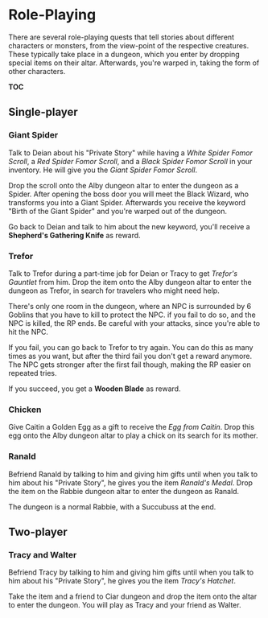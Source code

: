 Role-Playing
=============================================================================

There are several role-playing quests that tell stories about different
characters or monsters, from the view-point of the respective creatures.
These typically take place in a dungeon, which you enter by dropping
special items on their altar. Afterwards, you're warped in, taking the
form of other characters.

__TOC__

Single-player
-----------------------------------------------------------------------------

### Giant Spider

Talk to Deian about his "Private Story" while having a *White Spider Fomor
Scroll*, a *Red Spider Fomor Scroll*, and a *Black Spider Fomor Scroll* in
your inventory. He will give you the *Giant Spider Fomor Scroll*.

Drop the scroll onto the Alby dungeon altar to enter the dungeon as a Spider.
After opening the boss door you will meet the Black Wizard, who transforms
you into a Giant Spider. Afterwards you receive the keyword "Birth of the
Giant Spider" and you're warped out of the dungeon.

Go back to Deian and talk to him about the new keyword, you'll receive a
**Shepherd's Gathering Knife** as reward.

### Trefor

Talk to Trefor during a part-time job for Deian or Tracy to get *Trefor's
Gauntlet* from him. Drop the item onto the Alby dungeon altar to enter the
dungeon as Trefor, in search for travelers who might need help.

There's only one room in the dungeon, where an NPC is surrounded by 6
Goblins that you have to kill to protect the NPC. if you fail to do so,
and the NPC is killed, the RP ends. Be careful with your attacks, since
you're able to hit the NPC.

If you fail, you can go back to Trefor to try again. You can do this as
many times as you want, but after the third fail you don't get a reward
anymore. The NPC gets stronger after the first fail though, making the RP
easier on repeated tries.

If you succeed, you get a **Wooden Blade** as reward.

### Chicken

Give Caitin a Golden Egg as a gift to receive the *Egg from Caitin*.
Drop this egg onto the Alby dungeon altar to play a chick on its search
for its mother.

### Ranald

Befriend Ranald by talking to him and giving him gifts until when you
talk to him about his "Private Story", he gives you the item *Ranald's
Medal*. Drop the item on the Rabbie dungeon altar to enter the dungeon
as Ranald.

The dungeon is a normal Rabbie, with a Succubuss at the end.

Two-player
-----------------------------------------------------------------------------

### Tracy and Walter

Befriend Tracy by talking to him and giving him gifts until when you
talk to him about his "Private Story", he gives you the item *Tracy's
Hatchet*.

Take the item and a friend to Ciar dungeon and drop the item onto the altar
to enter the dungeon. You will play as Tracy and your friend as Walter.


<style>
	.toc-level2 {
		display: block;
	}
</style>
